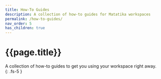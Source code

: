 ```yaml
---
title: How-To Guides
description: A collection of how-to guides for Matatika workspaces
permalink: /how-to-guides/
nav_order: 5
has_children: true
---
```


# {{page.title}}

A collection of how-to guides to get you using your workspace right away.
{: .fs-5 }